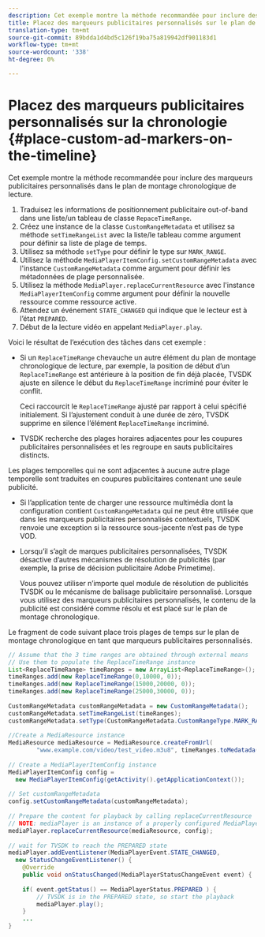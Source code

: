 ```yaml
---
description: Cet exemple montre la méthode recommandée pour inclure des marqueurs publicitaires personnalisés dans le plan de montage chronologique de lecture.
title: Placez des marqueurs publicitaires personnalisés sur le plan de montage chronologique.
translation-type: tm+mt
source-git-commit: 89bdda1d4bd5c126f19ba75a819942df901183d1
workflow-type: tm+mt
source-wordcount: '338'
ht-degree: 0%

---
```



# Placez des marqueurs publicitaires personnalisés sur la chronologie {#place-custom-ad-markers-on-the-timeline}

Cet exemple montre la méthode recommandée pour inclure des marqueurs publicitaires personnalisés dans le plan de montage chronologique de lecture.

1. Traduisez les informations de positionnement publicitaire out-of-band dans une liste/un tableau de classe `RepaceTimeRange`.
1. Créez une instance de la classe `CustomRangeMetadata` et utilisez sa méthode `setTimeRangeList` avec la liste/le tableau comme argument pour définir sa liste de plage de temps.
1. Utilisez sa méthode `setType` pour définir le type sur `MARK_RANGE`.
1. Utilisez la méthode `MediaPlayerItemConfig.setCustomRangeMetadata` avec l&#39;instance `CustomRangeMetadata` comme argument pour définir les métadonnées de plage personnalisée.
1. Utilisez la méthode `MediaPlayer.replaceCurrentResource` avec l&#39;instance `MediaPlayerItemConfig` comme argument pour définir la nouvelle ressource comme ressource active.
1. Attendez un événement `STATE_CHANGED` qui indique que le lecteur est à l’état `PREPARED`.
1. Début de la lecture vidéo en appelant `MediaPlayer.play`.

Voici le résultat de l’exécution des tâches dans cet exemple :

* Si un `ReplaceTimeRange` chevauche un autre élément du plan de montage chronologique de lecture, par exemple, la position de début d’un `ReplaceTimeRange` est antérieure à la position de fin déjà placée, TVSDK ajuste en silence le début du `ReplaceTimeRange` incriminé pour éviter le conflit.

   Ceci raccourcit le `ReplaceTimeRange` ajusté par rapport à celui spécifié initialement. Si l’ajustement conduit à une durée de zéro, TVSDK supprime en silence l’élément `ReplaceTimeRange` incriminé.

* TVSDK recherche des plages horaires adjacentes pour les coupures publicitaires personnalisées et les regroupe en sauts publicitaires distincts.

Les plages temporelles qui ne sont adjacentes à aucune autre plage temporelle sont traduites en coupures publicitaires contenant une seule publicité.

* Si l’application tente de charger une ressource multimédia dont la configuration contient `CustomRangeMetadata` qui ne peut être utilisée que dans les marqueurs publicitaires personnalisés contextuels, TVSDK renvoie une exception si la ressource sous-jacente n’est pas de type VOD.

* Lorsqu’il s’agit de marques publicitaires personnalisées, TVSDK désactive d’autres mécanismes de résolution de publicités (par exemple, la prise de décision publicitaire Adobe Primetime).

   Vous pouvez utiliser n’importe quel module de résolution de publicités TVSDK ou le mécanisme de balisage publicitaire personnalisé. Lorsque vous utilisez des marqueurs publicitaires personnalisés, le contenu de la publicité est considéré comme résolu et est placé sur le plan de montage chronologique.

Le fragment de code suivant place trois plages de temps sur le plan de montage chronologique en tant que marqueurs publicitaires personnalisés.

```java
// Assume that the 3 time ranges are obtained through external means 
// Use them to populate the ReplaceTimeRange instance 
List<ReplaceTimeRange> timeRanges = new ArrayList<ReplaceTimeRange>(); 
timeRanges.add(new ReplaceTimeRange(0,10000, 0)); 
timeRanges.add(new ReplaceTimeRange(15000,20000, 0)); 
timeRanges.add(new ReplaceTimeRange(25000,30000, 0)); 
 
CustomRangeMetadata customRangeMetadata = new CustomRangeMetadata(); 
customRangeMetadata.setTimeRangeList(timeRanges); 
customRangeMetadata.setType(CustomRangeMetadata.CustomRangeType.MARK_RANGE); 
 
//Create a MediaResource instance 
MediaResource mediaResource = MediaResource.createFromUrl( 
        "www.example.com/video/test_video.m3u8", timeRanges.toMedatada(null)); 
 
// Create a MediaPlayerItemConfig instance 
MediaPlayerItemConfig config =  
  new MediaPlayerItemConfig(getActivity().getApplicationContext()); 
 
// Set customRangeMetadata 
config.setCustomRangeMetadata(customRangeMetadata); 
 
// Prepare the content for playback by calling replaceCurrentResource 
// NOTE: mediaPlayer is an instance of a properly configured MediaPlayer  
mediaPlayer.replaceCurrentResource(mediaResource, config); 
 
// wait for TVSDK to reach the PREPARED state 
mediaPlayer.addEventListener(MediaPlayerEvent.STATE_CHANGED,  
  new StatusChangeEventListener() { 
    @Override 
    public void onStatusChanged(MediaPlayerStatusChangeEvent event) { 
 
    if( event.getStatus() == MediaPlayerStatus.PREPARED ) { 
        // TVSDK is in the PREPARED state, so start the playback  
        mediaPlayer.play(); 
    } 
    ... 
}
```
